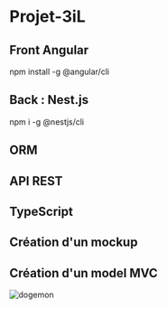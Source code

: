 # Projet-3iL
## Front Angular 

npm install -g @angular/cli

## Back :  Nest.js 

npm i -g @nestjs/cli

## ORM 
## API REST
## TypeScript

## Création d'un mockup

## Création d'un model MVC


![dogemon](https://user-images.githubusercontent.com/101574941/166453097-d7298ed6-5ab9-49b0-90ac-4afcf68cbf0a.jpg)
